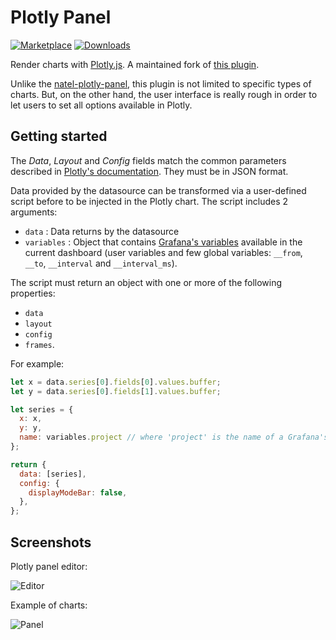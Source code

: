 # Plotly Panel

[![Marketplace](https://img.shields.io/badge/dynamic/json?logo=grafana&color=F47A20&label=marketplace&prefix=v&query=%24.items%5B%3F%28%40.slug%20%3D%3D%20%22grafana-plotly-panel%22%29%5D.version&url=https%3A%2F%2Fgrafana.com%2Fapi%2Fplugins)](https://grafana.com/grafana/plugins/grafana-plotly-panel)
[![Downloads](https://img.shields.io/badge/dynamic/json?logo=grafana&color=F47A20&label=downloads&query=%24.items%5B%3F%28%40.slug%20%3D%3D%20%22grafana-plotly-panel%22%29%5D.downloads&url=https%3A%2F%2Fgrafana.com%2Fapi%2Fplugins)](https://grafana.com/grafana/plugins/grafana-plotly-panel)

Render charts with [Plotly.js](https://plotly.com/javascript/). A maintained fork of [this plugin](https://github.com/ae3e/ae3e-plotly-panel).

Unlike the [natel-plotly-panel](https://github.com/NatelEnergy/grafana-plotly-panel), this plugin is not limited to specific types of charts. But, on the other hand, the user interface is really rough in order to let users to set all options available in Plotly.

## Getting started

The _Data_, _Layout_ and _Config_ fields match the common parameters described in [Plotly's documentation](https://plotly.com/javascript/plotlyjs-function-reference/). They must be in JSON format.

Data provided by the datasource can be transformed via a user-defined script before to be injected in the Plotly chart. The script includes 2 arguments:

- `data` : Data returns by the datasource
- `variables` : Object that contains [Grafana's variables](https://grafana.com/docs/grafana/latest/variables/) available in the current dashboard (user variables and few global variables: `__from`, `__to`, `__interval` and `__interval_ms`).

The script must return an object with one or more of the following properties:
- `data`
- `layout`
- `config`
- `frames`.

For example:

```javascript
let x = data.series[0].fields[0].values.buffer;
let y = data.series[0].fields[1].values.buffer;

let series = {
  x: x,
  y: y,
  name: variables.project // where 'project' is the name of a Grafana's variable
};

return {
  data: [series],
  config: {
    displayModeBar: false,
  },
};
```
## Screenshots

Plotly panel editor:

![Editor](https://raw.githubusercontent.com//nline/grafana-plotly-panel/master/src/img/editor.png)

Example of charts:

![Panel](https://raw.githubusercontent.com//nline/grafana-plotly-panel/master/src/img/panel.png)
